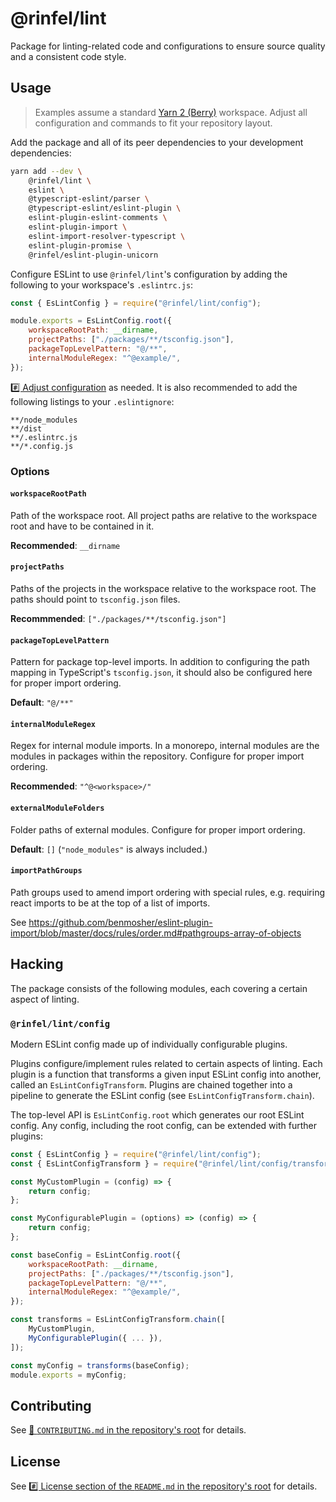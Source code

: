 # @rinfel/lint

Package for linting-related code and configurations to ensure source quality and a consistent code style.

## Usage

> Examples assume a standard [Yarn 2 (Berry)](https://yarnpkg.com) workspace. Adjust all configuration and commands to fit your repository layout.

Add the package and all of its peer dependencies to your development dependencies:

```sh
yarn add --dev \
    @rinfel/lint \
    eslint \
    @typescript-eslint/parser \
    @typescript-eslint/eslint-plugin \
    eslint-plugin-eslint-comments \
    eslint-plugin-import \
    eslint-import-resolver-typescript \
    eslint-plugin-promise \
    @rinfel/eslint-plugin-unicorn
```

Configure ESLint to use `@rinfel/lint`'s configuration by adding the following to your workspace's `.eslintrc.js`:

```js
const { EsLintConfig } = require("@rinfel/lint/config");

module.exports = EsLintConfig.root({
    workspaceRootPath: __dirname,
    projectPaths: ["./packages/**/tsconfig.json"],
    packageTopLevelPattern: "@/**",
    internalModuleRegex: "^@example/",
});
```

[#️⃣ Adjust configuration](#options) as needed. It is also recommended to add the following listings to your `.eslintignore`:

```
**/node_modules
**/dist
**/.eslintrc.js
**/*.config.js
```

### Options

#### `workspaceRootPath`

Path of the workspace root. All project paths are relative to the workspace root and have to be contained in it.

**Recommended**: `__dirname`

#### `projectPaths`

Paths of the projects in the workspace relative to the workspace root. The paths should point to `tsconfig.json` files.

**Recommmended**: `["./packages/**​/tsconfig.json"]`

#### `packageTopLevelPattern`

Pattern for package top-level imports. In addition to configuring the path mapping in TypeScript's `tsconfig.json`, it should also be configured here for proper import ordering.

**Default**: `"@/**"`

#### `internalModuleRegex`

Regex for internal module imports. In a monorepo, internal modules are the modules in packages within the repository. Configure for proper import ordering.

**Recommended**: `"^@<workspace>/"`

#### `externalModuleFolders`

Folder paths of external modules. Configure for proper import ordering.

**Default**: `[]` (`"node_modules"` is always included.)

#### `importPathGroups`

Path groups used to amend import ordering with special rules, e.g. requiring react imports to be at the top of a list of imports.

See https://github.com/benmosher/eslint-plugin-import/blob/master/docs/rules/order.md#pathgroups-array-of-objects

## Hacking

The package consists of the following modules, each covering a certain aspect of linting.

### `@rinfel/lint/config`

Modern ESLint config made up of individually configurable plugins.

Plugins configure/implement rules related to certain aspects of linting. Each plugin is a function that transforms a given input ESLint config into another, called an `EsLintConfigTransform`. Plugins are chained together into a pipeline to generate the ESLint config (see `EsLintConfigTransform.chain`).

The top-level API is `EsLintConfig.root` which generates our root ESLint config. Any config, including the root config, can be extended with further plugins:

```js
const { EsLintConfig } = require("@rinfel/lint/config");
const { EsLintConfigTransform } = require("@rinfel/lint/config/transform");

const MyCustomPlugin = (config) => {
    return config;
};

const MyConfigurablePlugin = (options) => (config) => {
    return config;
};

const baseConfig = EsLintConfig.root({
    workspaceRootPath: __dirname,
    projectPaths: ["./packages/**/tsconfig.json"],
    packageTopLevelPattern: "@/**",
    internalModuleRegex: "^@example/",
});

const transforms = EsLintConfigTransform.chain([
    MyCustomPlugin,
    MyConfigurablePlugin({ ... }),
]);

const myConfig = transforms(baseConfig);
module.exports = myConfig;
```

## Contributing

See [📄 `CONTRIBUTING.md` in the repository's root](/CONTRIBUTING.md) for details.

## License

See [#️⃣ License section of the `README.md` in the repository's root](/README.md#license) for details.
